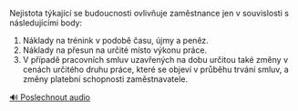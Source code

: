 
Nejistota týkající se budoucnosti ovlivňuje zaměstnance jen v souvislosti s následujícími body:
1. Náklady na trénink v podobě času, újmy a peněz.
2. Náklady na přesun na určité místo výkonu práce.
3. V případě pracovních smluv uzavřených na dobu určitou také změny v cenách určitého druhu práce, které se objeví v průběhu trvání smluv, a změny platební schopnosti zaměstnavatele.

[🔊 Poslechnout audio](/data/7-paragraphs/audio/chapter_113/para_011-Nejistota-tkajc-se-budoucnosti-ovlivuje-zamst.mp3)
